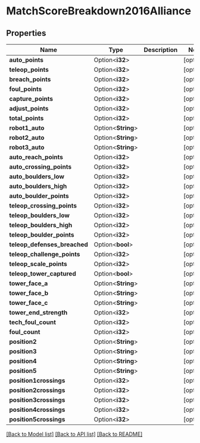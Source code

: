 # MatchScoreBreakdown2016Alliance

## Properties

Name | Type | Description | Notes
------------ | ------------- | ------------- | -------------
**auto_points** | Option<**i32**> |  | [optional]
**teleop_points** | Option<**i32**> |  | [optional]
**breach_points** | Option<**i32**> |  | [optional]
**foul_points** | Option<**i32**> |  | [optional]
**capture_points** | Option<**i32**> |  | [optional]
**adjust_points** | Option<**i32**> |  | [optional]
**total_points** | Option<**i32**> |  | [optional]
**robot1_auto** | Option<**String**> |  | [optional]
**robot2_auto** | Option<**String**> |  | [optional]
**robot3_auto** | Option<**String**> |  | [optional]
**auto_reach_points** | Option<**i32**> |  | [optional]
**auto_crossing_points** | Option<**i32**> |  | [optional]
**auto_boulders_low** | Option<**i32**> |  | [optional]
**auto_boulders_high** | Option<**i32**> |  | [optional]
**auto_boulder_points** | Option<**i32**> |  | [optional]
**teleop_crossing_points** | Option<**i32**> |  | [optional]
**teleop_boulders_low** | Option<**i32**> |  | [optional]
**teleop_boulders_high** | Option<**i32**> |  | [optional]
**teleop_boulder_points** | Option<**i32**> |  | [optional]
**teleop_defenses_breached** | Option<**bool**> |  | [optional]
**teleop_challenge_points** | Option<**i32**> |  | [optional]
**teleop_scale_points** | Option<**i32**> |  | [optional]
**teleop_tower_captured** | Option<**bool**> |  | [optional]
**tower_face_a** | Option<**String**> |  | [optional]
**tower_face_b** | Option<**String**> |  | [optional]
**tower_face_c** | Option<**String**> |  | [optional]
**tower_end_strength** | Option<**i32**> |  | [optional]
**tech_foul_count** | Option<**i32**> |  | [optional]
**foul_count** | Option<**i32**> |  | [optional]
**position2** | Option<**String**> |  | [optional]
**position3** | Option<**String**> |  | [optional]
**position4** | Option<**String**> |  | [optional]
**position5** | Option<**String**> |  | [optional]
**position1crossings** | Option<**i32**> |  | [optional]
**position2crossings** | Option<**i32**> |  | [optional]
**position3crossings** | Option<**i32**> |  | [optional]
**position4crossings** | Option<**i32**> |  | [optional]
**position5crossings** | Option<**i32**> |  | [optional]

[[Back to Model list]](../README.md#documentation-for-models) [[Back to API list]](../README.md#documentation-for-api-endpoints) [[Back to README]](../README.md)


